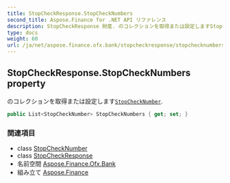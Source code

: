 ```yaml
---
title: StopCheckResponse.StopCheckNumbers
second_title: Aspose.Finance for .NET API リファレンス
description: StopCheckResponse 財産. のコレクションを取得または設定しますStopCheckNumber.
type: docs
weight: 60
url: /ja/net/aspose.finance.ofx.bank/stopcheckresponse/stopchecknumbers/
---
```

## StopCheckResponse.StopCheckNumbers property

のコレクションを取得または設定します[`StopCheckNumber`](../../stopchecknumber/).

```csharp
public List<StopCheckNumber> StopCheckNumbers { get; set; }
```

### 関連項目

* class [StopCheckNumber](../../stopchecknumber/)
* class [StopCheckResponse](../)
* 名前空間 [Aspose.Finance.Ofx.Bank](../../stopcheckresponse/)
* 組み立て [Aspose.Finance](../../../)


